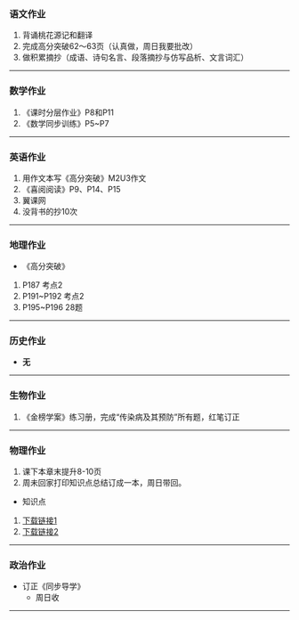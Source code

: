 ### 语文作业
1. 背诵桃花源记和翻译
2. 完成高分突破62～63页（认真做，周日我要批改）
3. 做积累摘抄（成语、诗句名言、段落摘抄与仿写品析、文言词汇）
---

### 数学作业
1. 《课时分层作业》P8和P11
2. 《数学同步训练》P5~P7
---

### 英语作业
1. 用作文本写《高分突破》M2U3作文
2. 《喜阅阅读》P9、P14、P15
3. 翼课网
4. 没背书的抄10次
---

### 地理作业
* 《高分突破》
1. P187 考点2
2. P191~P192 考点2
3. P195~P196 28题
---

### 历史作业
* **无**
---

### 生物作业
1. 《金榜学案》练习册，完成“传染病及其预防”所有题，红笔订正
---

### 物理作业
1. 课下本章末提升8-10页
2. 周未回家打印知识点总结订成一本，周日带回。
* 知识点
1. [下载链接1](https://gitee.com/CMSZ001/hw/releases/download/latest/3phs.doc)
2. [下载链接2](https://github.com/CMSZ002/hw/releases/download/latest/3phs.doc)
---

### 政治作业
* 订正《同步导学》
    * 周日收
---
